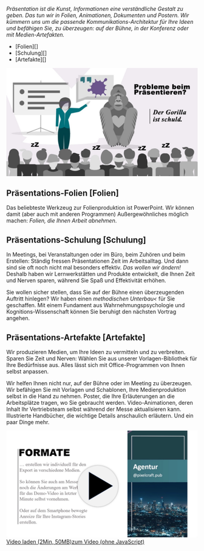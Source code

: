 *Präsentation ist die Kunst, Informationen eine verständliche Gestalt zu geben. Das tun wir in Folien, Animationen, Dokumenten und Postern. Wir kümmern uns um die passende Kommunikations-Architektur für Ihre Ideen und befähigen Sie, zu überzeugen: auf der Bühne, in der Konferenz oder mit Medien-Artefakten.*

<nav>

- [Folien][]			
- [Schulung][]				
- [Artefakte][]		

</nav>

![](praesentation-gorilla.jpg)

## Präsentations-Folien [Folien]

Das beliebteste Werkzeug zur Folienproduktion ist PowerPoint. Wir können damit (aber auch mit anderen Programmen) Außergewöhnliches möglich machen: *Folien, die Ihnen Arbeit abnehmen*.

<!-- @include _cta-form-ppt -->



## Präsentations-Schulung [Schulung]

In Meetings, bei Veranstaltungen oder im Büro, beim Zuhören und beim Erstellen: Ständig fressen Präsentationen Zeit im Arbeitsalltag. Und dann sind sie oft noch nicht mal besonders effektiv. *Das wollen wir ändern!* Deshalb haben wir Lernwerkstätten und Produkte entwickelt, die Ihnen Zeit und Nerven sparen, während Sie Spaß und Effektivität erhöhen.</p>

Sie wollen sicher stellen, dass Sie auf der Bühne einen überzeugenden Auftritt hinlegen? Wir haben einen *methodischen Unterbau<* für Sie geschaffen. Mit einem Fundament aus Wahrnehmungspsychologie und Kognitions-Wissenschaft können Sie beruhigt den nächsten Vortrag angehen.<!-- TODO Illustration und/oder PDF zum Download -->



## Präsentations-Artefakte [Artefakte]

Wir produzieren Medien, um Ihre Ideen zu vermitteln und zu verbreiten. Sparen Sie Zeit und Nerven: Wählen Sie aus unserer Vorlagen-Bibliothek für Ihre Bedürfnisse aus. Alles lässt sich mit Office-Programmen von Ihnen selbst anpassen.

Wir helfen Ihnen nicht nur, auf der Bühne oder im Meeting zu überzeugen. Wir befähigen Sie mit Vorlagen und Schablonen, Ihre Medienproduktion selbst in die Hand zu nehmen. Poster, die Ihre Erläuterungen an die Arbeitsplätze tragen, wo Sie gebraucht werden. Video-Animationen, deren Inhalt Ihr Vertriebsteam selbst während der Messe aktualisieren kann. Illustrierte Handbücher, die wichtige Details anschaulich erläutern. Und ein paar Dinge mehr.

<img id="video-001-img" src="ppt-demo.jpg" style="cursor:pointer" class="drop-shadow" onClick='document.getElementById("video-001").style="display:inline-block";document.getElementById("video-001").src="ppt-demo.mp4";document.getElementById("video-001-img").style="display:none";document.getElementById("video-001-txt").style="display:none";document.getElementById("video-001").play();'><span id="video-001-txt" style="text-decoration:underline;cursor:pointer;" onClick='document.getElementById("video-001").style="display:inline-block";document.getElementById("video-001").src="ppt-demo.mp4";document.getElementById("video-001-img").style="display:none";document.getElementById("video-001-txt").style="display:none";document.getElementById("video-001").play();'>Video laden (2Min, 50MB)</span><video id="video-001" style="display:none;" autoplay loop muted class="drop-shadow" alt="Animationssequenzen in PowerPoint"><source src="" type="video/mp4">Entschuldigung, Ihr Browser unterstützt das Video-Format nicht.</video><noscript><a href="ppt-demo.mp4">zum Video (ohne JavaScript)</a></noscript>
